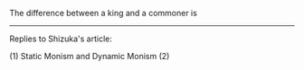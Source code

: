 The difference between a king and a commoner is


---
Replies to Shizuka's article:

(1) Static Monism and Dynamic Monism
(2) 